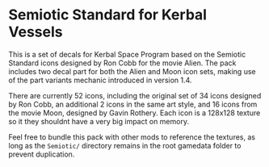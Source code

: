 # Semiotic Standard for Kerbal Vessels

This is a set of decals for Kerbal Space Program based on the Semiotic Standard icons designed by Ron Cobb for the movie Alien. 
The pack includes two decal part for both the Alien and Moon icon sets, making use of the part variants mechanic introduced
in version 1.4. 

There are currently 52 icons, including the original set of 34 icons designed by Ron Cobb, an additional 2
icons in the same art style, and 16 icons from the movie Moon, designed by Gavin Rothery. Each icon is a 128x128 texture so it
they shouldnt have a very big impact on memory.

Feel free to bundle this pack with other mods to reference the textures, as long as the `Semiotic/` directory remains in the 
root gamedata folder to prevent duplication. 
